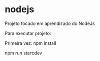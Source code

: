 # nodejs

Projeto focado em aprendizado do NodeJs

Para executar projeto:

Primeira vez: npm install

npm run start:dev
